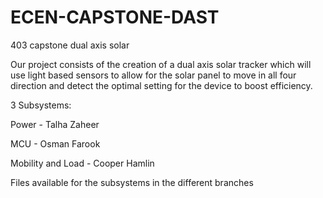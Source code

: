 # ECEN-CAPSTONE-DAST
403 capstone dual axis solar 

Our project consists of the creation of a dual axis solar tracker which will use light based sensors to allow for the solar panel to move in all four direction and detect the optimal setting for the device to boost efficiency.

3 Subsystems:

Power - Talha Zaheer

MCU - Osman Farook

Mobility and Load - Cooper Hamlin


Files available for the subsystems in the different branches
